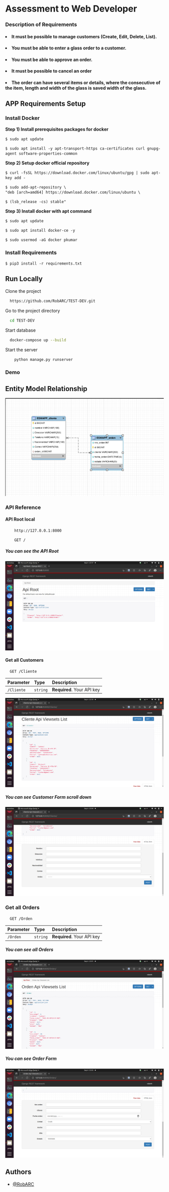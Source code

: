 # Assessment to Web Developer

### Description of Requirements

#### <li>It must be possible to manage customers (Create, Edit, Delete, List).</li>
#### <li>You must be able to enter a glass order to a customer.</li>
#### <li>You must be able to approve an order.</li>
#### <li>It must be possible to cancel an order</li>
#### <li>The order can have several items or details, where the consecutive of the item, length and width of the glass is saved width of the glass.</li>


## APP Requirements Setup

### Install Docker

<b>Step 1) Install prerequisites packages for docker</b>
```
$ sudo apt update
```
```
$ sudo apt install -y apt-transport-https ca-certificates curl gnupg-agent software-properties-common
```
<b>Step 2) Setup docker official repository</b>
```
$ curl -fsSL https://download.docker.com/linux/ubuntu/gpg | sudo apt-key add -
```
```
$ sudo add-apt-repository \
"deb [arch=amd64] https://download.docker.com/linux/ubuntu \
```
```
$ (lsb_release -cs) stable"
```
<b>Step 3) Install docker with apt command</b>
```
$ sudo apt update
```
```
$ sudo apt install docker-ce -y
```
```
$ sudo usermod -aG docker pkumar
```

### Install Requirements

```
$ pip3 install -r requirements.txt
```

## Run Locally

Clone the project

```bash
  https://github.com/RobARC/TEST-DEV.git
```

Go to the project directory

```bash
  cd TEST-DEV
```

Start database

```bash
  docker-compose up --build
```

Start the server

```bash
    python manage.py runserver
```
### Demo

## Entity Model Relationship

<img src="./images/DER.png"/>


### API Reference

#### API Root local

```
    http://127.0.0.1:8000
```
```
    GET /
```
##### You can see the API Root
<img src="./images/demo1.png"/>

#### Get all Customers

```http
  GET /Cliente
```

| Parameter | Type     | Description                |
| :-------- | :------- | :------------------------- |
| `/Cliente` | `string` | **Required**. Your API key |

<img src="./images/demo2.png"/>

##### You can see Customer Form scroll down
<img src="./images/demo5.png"/>

### Get all Orders

```http
  GET /Orden
```

| Parameter | Type     | Description                |
| :-------- | :------- | :------------------------- |
| `/Orden` | `string` | **Required**. Your API key |

##### You can see all Orders
<img src="./images/demo3.png"/>

##### You can see Order Form
<img src="./images/demo4.png"/>

## Authors

- [@RobARC](https://www.github.com/RobARC)

  


